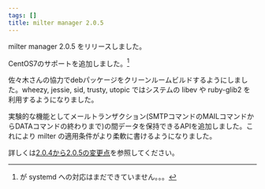 ```yaml
---
tags: []
title: milter manager 2.0.5
---
```

milter manager 2.0.5 をリリースしました。
<!--more-->


CentOS7のサポートを追加しました。[^0]

佐々木さんの協力でdebパッケージをクリーンルームビルドするようにしまし
た。wheezy, jessie, sid, trusty, utopic ではシステムの libev や ruby-glib2 を利用するようになりました。

実験的な機能としてメールトランザクション(SMTPコマンドのMAILコマンドか
らDATAコマンドの終わりまで)の間データを保持できるAPIを追加しました。こ
れにより milter の適用条件がより柔軟に書けるようになりました。

詳しくは[2.0.4から2.0.5の変更点](http://milter-manager.sourceforge.net/reference/ja/news.html#news.release-2-0-5)を参照してください。

[^0]: が systemd への対応はまだできていません。。。
